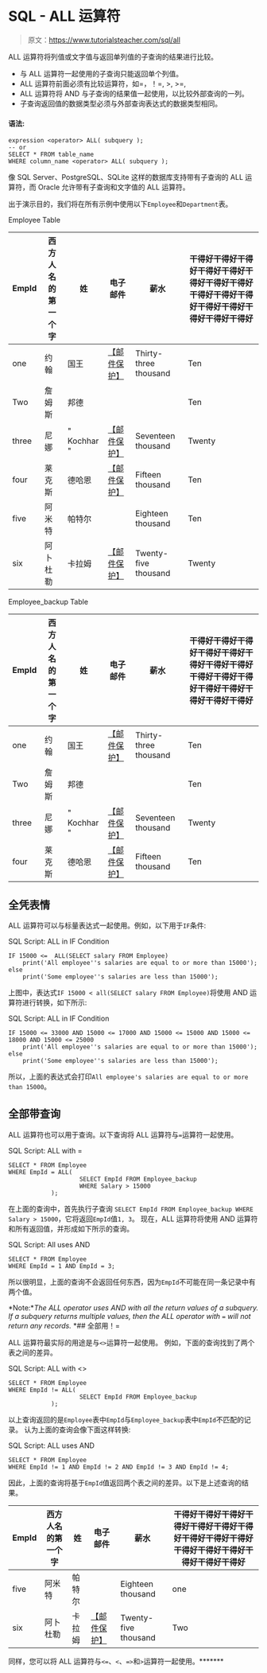 # SQL - ALL 运算符

> 原文：<https://www.tutorialsteacher.com/sql/all>

ALL 运算符将列值或文字值与返回单列值的子查询的结果进行比较。

*   与 ALL 运算符一起使用的子查询只能返回单个列值。
*   ALL 运算符前面必须有比较运算符，如=，！=, >, >=,
*   ALL 运算符将 AND 与子查询的结果值一起使用，以比较外部查询的一列。
*   子查询返回值的数据类型必须与外部查询表达式的数据类型相同。

#### 语法:

```
expression <operator> ALL( subquery );
-- or    
SELECT * FROM table_name
WHERE column_name <operator> ALL( subquery ); 
```

像 SQL Server、PostgreSQL、SQLite 这样的数据库支持带有子查询的 ALL 运算符，而 Oracle 允许带有子查询和文字值的 ALL 运算符。

出于演示目的，我们将在所有示例中使用以下`Employee`和`Department`表。

Employee Table

| EmpId | 西方人名的第一个字 | 姓 | 电子邮件 | 薪水 | 干得好干得好干得好干得好干得好干得好干得好干得好干得好干得好干得好干得好干得好干得好干得好干得好 |
| --- | --- | --- | --- | --- | --- |
| one | 约翰 | 国王 | [【邮件保护】](/cdn-cgi/l/email-protection) | Thirty-three thousand | Ten |
| Two | 詹姆斯 | 邦德 |  |  | Ten |
| three | 尼娜 | " Kochhar " | [【邮件保护】](/cdn-cgi/l/email-protection) | Seventeen thousand | Twenty |
| four | 莱克斯 | 德哈恩 | [【邮件保护】](/cdn-cgi/l/email-protection) | Fifteen thousand | Ten |
| five | 阿米特 | 帕特尔 |  | Eighteen thousand | Ten |
| six | 阿卜杜勒 | 卡拉姆 | [【邮件保护】](/cdn-cgi/l/email-protection) | Twenty-five thousand | Twenty |

Employee_backup Table

| EmpId | 西方人名的第一个字 | 姓 | 电子邮件 | 薪水 | 干得好干得好干得好干得好干得好干得好干得好干得好干得好干得好干得好干得好干得好干得好干得好干得好 |
| --- | --- | --- | --- | --- | --- |
| one | 约翰 | 国王 | [【邮件保护】](/cdn-cgi/l/email-protection) | Thirty-three thousand | Ten |
| Two | 詹姆斯 | 邦德 |  |  | Ten |
| three | 尼娜 | " Kochhar " | [【邮件保护】](/cdn-cgi/l/email-protection) | Seventeen thousand | Twenty |
| four | 莱克斯 | 德哈恩 | [【邮件保护】](/cdn-cgi/l/email-protection) | Fifteen thousand | Ten |

## 全凭表情

ALL 运算符可以与标量表达式一起使用。例如，以下用于`IF`条件:

SQL Script: ALL in IF Condition 

```
IF 15000 <=  ALL(SELECT salary FROM Employee)
	print('All employee''s salaries are equal to or more than 15000');
else
	print('Some employee''s salaries are less than 15000'); 
```

上图中，表达式`IF 15000 < all(SELECT salary FROM Employee)`将使用 AND 运算符进行转换，如下所示:

SQL Script: ALL in IF Condition 

```
IF 15000 <= 33000 AND 15000 <= 17000 AND 15000 <= 15000 AND 15000 <= 18000 AND 15000 <= 25000
	print('All employee''s salaries are equal to or more than 15000');
else
	print('Some employee''s salaries are less than 15000'); 
```

所以，上面的表达式会打印`All employee's salaries are equal to or more than 15000`。

## 全部带查询

ALL 运算符也可以用于查询。以下查询将 ALL 运算符与`=`运算符一起使用。

SQL Script: ALL with = 

```
SELECT * FROM Employee 
WHERE EmpId = ALL(
                    SELECT EmpId FROM Employee_backup 
                    WHERE Salary > 15000
            ); 
```

在上面的查询中，首先执行子查询 `SELECT EmpId FROM Employee_backup WHERE Salary > 15000`，它将返回`EmpId`值`1, 3`。 现在，ALL 运算符将使用 AND 运算符和所有返回值，并形成如下所示的查询。

SQL Script: All uses AND 

```
SELECT * FROM Employee 
WHERE EmpId = 1 AND EmpId = 3; 
```

所以很明显，上面的查询不会返回任何东西，因为`EmpId`不可能在同一条记录中有两个值。

*Note:**The ALL operator uses AND with all the return values of a subquery. If a subquery returns multiple values, then the ALL operator with `=` will not return any records.* *## 全部用！=

ALL 运算符最实际的用途是与`<>`运算符一起使用。 例如，下面的查询找到了两个表之间的差异。

SQL Script: ALL with <> 

```
SELECT * FROM Employee 
WHERE EmpId != ALL(
                    SELECT EmpId FROM Employee_backup 
            ); 
```

以上查询返回的是`Employee`表中`EmpId`与`Employee_backup`表中`EmpId`不匹配的记录。 认为上面的查询会像下面这样转换:

SQL Script: ALL uses AND 

```
SELECT * FROM Employee 
WHERE EmpId != 1 AND EmpId != 2 AND EmpId != 3 AND EmpId != 4; 
```

因此，上面的查询将基于`EmpId`值返回两个表之间的差异。以下是上述查询的结果。

| EmpId | 西方人名的第一个字 | 姓 | 电子邮件 | 薪水 | 干得好干得好干得好干得好干得好干得好干得好干得好干得好干得好干得好干得好干得好干得好干得好干得好 |
| --- | --- | --- | --- | --- | --- |
| five | 阿米特 | 帕特尔 |  | Eighteen thousand | one |
| six | 阿卜杜勒 | 卡拉姆 | [【邮件保护】](/cdn-cgi/l/email-protection) | Twenty-five thousand | Two |

同样，您可以将 ALL 运算符与`<=`、`<`、`=>`和`>`运算符一起使用。*******